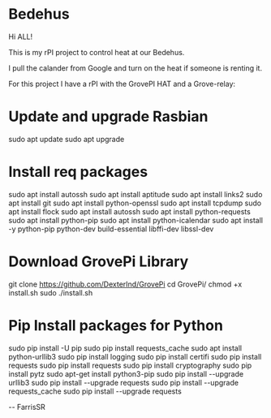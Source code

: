 # Bedehus

Hi ALL!

This is my rPI project to control heat at our Bedehus.

I pull the calander from Google and turn on the heat if someone is renting it.

For this project I have a rPI with the GrovePI HAT and a Grove-relay:

# Update and upgrade Rasbian
sudo apt update
sudo apt upgrade

# Install req packages
sudo apt install autossh
sudo apt install aptitude
sudo apt install links2
sudo apt install git
sudo apt install python-openssl
sudo apt install tcpdump
sudo apt install flock
sudo apt install autossh
sudo apt install python-requests
sudo apt install python-pip
sudo apt install python-icalendar
sudo apt install -y python-pip python-dev build-essential libffi-dev libssl-dev

# Download GrovePi Library
git clone https://github.com/DexterInd/GrovePi
cd GrovePi/
chmod +x install.sh
sudo ./install.sh

# Pip Install packages for Python
sudo pip install -U pip
sudo pip install requests_cache
sudo apt install python-urllib3
sudo pip install logging
sudo pip install certifi
sudo pip install requests
sudo pip install requests
sudo pip install cryptography
sudo pip install pytz
sudo apt-get install python3-pip
sudo pip install --upgrade urllib3
sudo pip install --upgrade requests
sudo pip install --upgrade requests_cache
sudo pip install --upgrade requests


--
FarrisSR
